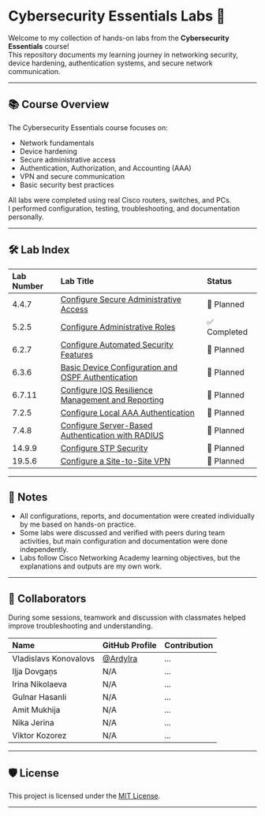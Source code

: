 # Cybersecurity Essentials Labs 🚀

Welcome to my collection of hands-on labs from the **Cybersecurity Essentials** course!  
This repository documents my learning journey in networking security, device hardening, authentication systems, and secure network communication.

---
## 📚 Course Overview

The Cybersecurity Essentials course focuses on:
- Network fundamentals
- Device hardening
- Secure administrative access
- Authentication, Authorization, and Accounting (AAA)
- VPN and secure communication
- Basic security best practices

All labs were completed using real Cisco routers, switches, and PCs.  
I performed configuration, testing, troubleshooting, and documentation personally.

---
## 🛠 Lab Index

| Lab Number | Lab Title | Status |
|:---|:---|:---|
| 4.4.7 | [Configure Secure Administrative Access](https://github.com/HamsterInItsBall/cisco-labs/tree/main/Cybersecurity%20Essentials/4.4.7.Lab%20-%20Configure-Secure-Administrative-Access) | 🚧 Planned |
| 5.2.5 | [Configure Administrative Roles](./05.2.5-configure-admin-roles/) | ✅ Completed |
| 6.2.7 | [Configure Automated Security Features](./06.2.7-configure-automated-security/) | 🚧 Planned |
| 6.3.6 | [Basic Device Configuration and OSPF Authentication](./06.3.6-basic-device-config-ospf-auth/) | 🚧 Planned |
| 6.7.11 | [Configure IOS Resilience Management and Reporting](./06.7.11-ios-resilience-reporting/) | 🚧 Planned |
| 7.2.5 | [Configure Local AAA Authentication](./07.2.5-local-aaa-authentication/) | 🚧 Planned |
| 7.4.8 | [Configure Server-Based Authentication with RADIUS](./07.4.8-radius-server-authentication/) | 🚧 Planned |
| 14.9.9 | [Configure STP Security](./14.9.9-configure-stp-security/) | 🚧 Planned |
| 19.5.6 | [Configure a Site-to-Site VPN](./19.5.6-site-to-site-vpn/) | 🚧 Planned |

---
## 📎 Notes
- All configurations, reports, and documentation were created individually by me based on hands-on practice.
- Some labs were discussed and verified with peers during team activities, but main configuration and documentation were done independently.
- Labs follow Cisco Networking Academy learning objectives, but the explanations and outputs are my own work.

---
## 🤝 Collaborators

During some sessions, teamwork and discussion with classmates helped improve troubleshooting and understanding.

| Name | GitHub Profile | Contribution |
|:----|:----------------|:-------------|
| Vladislavs Konovalovs | [@ArdyIra](https://github.com/ArdyIra) | ... |
| Iļja Dovgaņs | N/A | ... |
| Irina Nikolaeva | N/A | ... |
| Gulnar Hasanli | N/A | ... |
| Amit Mukhija | N/A | ... |
| Nika Jerina | N/A | ... |
| Viktor Kozorez | N/A | ... |

---
## 🛡 License

This project is licensed under the [MIT License](./LICENSE).

---



